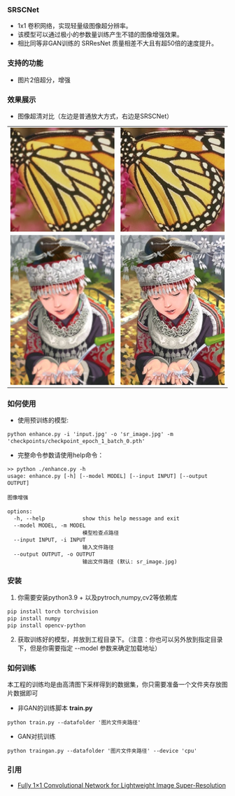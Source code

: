 ### SRSCNet

- 1x1 卷积网络，实现轻量级图像超分辨率。
- 该模型可以通过极小的参数量训练产生不错的图像增强效果。
- 相比同等非GAN训练的 SRResNet 质量相差不大且有超50倍的速度提升。

### 支持的功能
- 图片2倍超分，增强

### 效果展示

- 图像超清对比（左边是普通放大方式，右边是SRSCNet）

<table>
<tr><td><img src="images/butterfly_GT_lsr.jpg"></td><td><img src="images/butterfly_GT_sr.jpg"></td></tr>
<tr><td><img src="images/lsr_image.jpg"></td><td><img src="images/sr_image_hls.jpg"></td></tr>
<table>

### 如何使用
- 使用预训练的模型: 
```shell
python enhance.py -i 'input.jpg' -o 'sr_image.jpg' -m 'checkpoints/checkpoint_epoch_1_batch_0.pth'
```

- 完整命令参数请使用help命令：

```shell
>> python ./enhance.py -h
usage: enhance.py [-h] [--model MODEL] [--input INPUT] [--output OUTPUT]

图像增强

options:
  -h, --help            show this help message and exit
  --model MODEL, -m MODEL
                        模型检查点路径
  --input INPUT, -i INPUT
                        输入文件路径
  --output OUTPUT, -o OUTPUT
                        输出文件路径 (默认: sr_image.jpg)
```

### 安装
1. 你需要安装python3.9 + 以及pytroch,numpy,cv2等依赖库
```
pip install torch torchvision
pip install numpy
pip install opencv-python
```

2.  获取训练好的模型，并放到工程目录下。（注意：你也可以另外放到指定目录下，但是你需要指定 --model 参数来确定加载地址）

### 如何训练
本工程的训练均是由高清图下采样得到的数据集，你只需要准备一个文件夹存放图片数据即可

- 非GAN的训练脚本 <b>train.py</b>

```
python train.py --datafolder '图片文件夹路径'
```

- GAN对抗训练

```
python traingan.py --datafolder '图片文件夹路径' --device 'cpu'
```

### 引用
- [Fully 1×1 Convolutional Network for Lightweight Image Super-Resolution](http://arxiv.org/abs/2307.16140)


